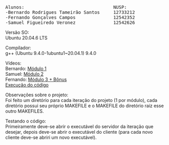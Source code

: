 <pre>Alunos:                                 NUSP:
-Bernardo Rodrigues Tameirão Santos     12733212
-Fernando Gonçalves Campos              12542352
-Samuel Figueiredo Veronez              12542626
</pre>

Versão SO:\
Ubuntu 20.04.6 LTS

Compilador:\
g++ (Ubuntu 9.4.0-1ubuntu1~20.04.1) 9.4.0

Vídeos:\
Bernardo: [Módulo 1](https://drive.google.com/file/d/1KqnBgqU27xyliWh9UEdRKB2cEs0D2ccM/view?usp=sharing)\
Samuel: [Módulo 2](https://drive.google.com/file/d/1aieanizD34jqbXAnPY4wu1DxknT5lF1i/view?usp=sharing)\
Fernando: [Módulo 3 + Bônus](https://drive.google.com/file/d/1bSCPRiFVlpA6DyJaEo2B9pyDCnwVgJLj/view?usp=sharing)\
[Execução do código](https://drive.google.com/file/d/1LR5ZOG2FrLTWQ86Ef0ssIt51MT8cCS_Z/view?usp=drivesdk)

Observações sobre o projeto:\
Foi feito um diretório para cada iteração do projeto (1 por módulo), cada diretório possui seu próprio MAKEFILE e o MAKEFILE do diretório raiz esse outro MAKEFILES.

Testando o código:\
Primeiramente deve-se abrir o executável do servidor da iteração que desejar, depois deve-se abrir o executável do cliente (para cada novo cliente deve-se abriri um novo executável).
